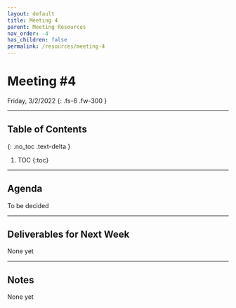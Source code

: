 ```yaml
---
layout: default
title: Meeting 4
parent: Meeting Resources
nav_order: -4
has_children: false
permalink: /resources/meeting-4
---
```


# Meeting #4

Friday, 3/2/2022
{: .fs-6 .fw-300 }

---

## Table of Contents
{: .no_toc .text-delta }

1. TOC
{:toc}

---

## Agenda
To be decided

---

## Deliverables for Next Week
None yet

---

## Notes
None yet
